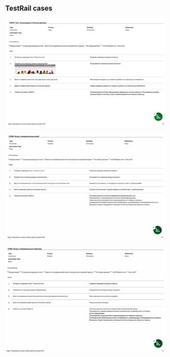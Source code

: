 ## TestRail cases

![portfolio-all](../img/%D0%A2%D0%B5%D1%81%D1%82%20%D0%BD%D0%B0%20%D0%B2%D0%B0%D0%BB%D0%B8%D0%B4%D0%BD%D1%8B%D0%B5%20%D1%83%D1%87%D0%B5%D1%82%D0%BD%D1%8B%D0%B5%20%D0%B4%D0%B0%D0%BD%D0%BD%D1%8B%D0%B5%20-%20TestRail_page-0001.jpg)

![portfolio-all](../img/%D0%92%D1%85%D0%BE%D0%B4%20%D1%81%20%D0%BD%D0%B5%D0%BF%D1%80%D0%B0%D0%B2%D0%B8%D0%BB%D1%8C%D0%BD%D1%8B%D0%BC%20email%20-%20TestRail_page-0001.jpg)

![portfolio-all](../img/%D0%92%D1%85%D0%BE%D0%B4%20%D1%81%20%D0%BD%D0%B5%D0%BF%D1%80%D0%B0%D0%B2%D0%B8%D0%BB%D1%8C%D0%BD%D1%8B%D0%BC%20%D0%BF%D0%B0%D1%80%D0%BE%D0%BB%D0%B5%D0%BC%20-%20TestRail_page-0001.jpg)
